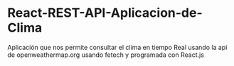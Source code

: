 # React-REST-API-Aplicacion-de-Clima
 Aplicación que nos permite consultar el clima en tiempo Real usando la api de openweathermap.org usando fetech y programada
 con React.js
